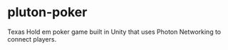 # pluton-poker
Texas Hold em poker game built in Unity that uses Photon Networking to connect players.
